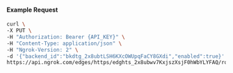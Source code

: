 <!-- Code generated for API Clients. DO NOT EDIT. -->

#### Example Request

```bash
curl \
-X PUT \
-H "Authorization: Bearer {API_KEY}" \
-H "Content-Type: application/json" \
-H "Ngrok-Version: 2" \
-d '{"backend_id":"bkdtg_2x8ubtLSH6KXcOWUpqFaCY8GXdi","enabled":true}' \
https://api.ngrok.com/edges/https/edghts_2x8ubwv7KxjszXsjF0hWbYLYFAQ/routes/edghtsrt_2x8ubvQ4TArSOyut9vJeTYqDT6C/backend
```

